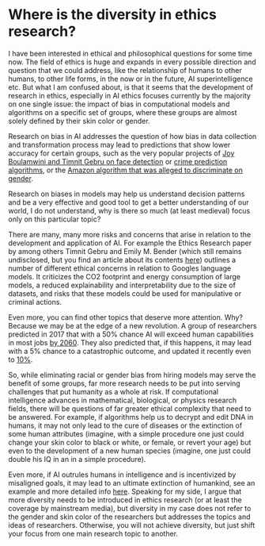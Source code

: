 # Where is the diversity in ethics research?


I have been interested in ethical and philosophical questions for some time now. The field of ethics is huge and expands in every possible direction and question that we could address, like the relationship of humans to other humans, to other life forms, in the now or in the future, AI superintelligence etc. But what I am confused about, is that it seems that the development of research in ethics, especially in AI ethics focuses currently by the majority on one single issue: the impact of bias in computational models and algorithms on a specific set of groups, where these groups are almost solely defined by their skin color or gender. 

Research on bias in AI addresses the question of how bias in data collection and transformation process may lead to predictions that show lower accuracy for certain groups, such as the very popular projects of [Joy Boulamwini and Timnit Gebru on face detection]( https://www.media.mit.edu/people/joyab/overview/) or [crime prediction algorithms]( https://www.technologyreview.com/2020/07/17/1005396/predictive-policing-algorithms-racist-dismantled-machine-learning-bias-criminal-justice/), or the [Amazon algorithm that was alleged to discriminate on gender]( https://www.reuters.com/article/us-amazon-com-jobs-automation-insight-idUSKCN1MK08G). 

Research on biases in models may help us understand decision patterns and be a very effective and good tool to get a better understanding of our world, I do not understand, why is there so much (at least medieval) focus only on this particular topic?

There are many, many more risks and concerns that arise in relation to the development and application of AI. For example the Ethics Research paper by among others Timnit Gebru and Emily M. Bender (which still remains undisclosed, but you find an article about its contents [here]( https://www.technologyreview.com/2020/12/04/1013294/google-ai-ethics-research-paper-forced-out-timnit-gebru/)) outlines a number of different ethical concerns in relation to Googles language models. It criticizes the CO2 footprint and energy consumption of large models, a reduced explainability and interpretability due to the size of datasets, and risks that these models could be used for manipulative or criminal actions. 

Even more, you can find other topics that deserve more attention. Why? Because we may be at the edge of a new revolution. A group of researchers predicted in 2017 that with a 50% chance AI will exceed human capabilities in most jobs [by 2060]( https://80000hours.org/podcast/episodes/katja-grace-forecasting-technology/). They also predicted that, if this happens, it may lead with a 5% chance to a catastrophic outcome, and updated it recently even to [10%]( https://80000hours.org/problem-profiles/positively-shaping-artificial-intelligence/).

So, while eliminating racial or gender bias from hiring models may serve the benefit of some groups, far more research needs to be put into serving challenges that put humanity as a whole at risk. If computational intelligence advances in mathematical, biological, or physics research fields, there will be questions of far greater ethical complexity that need to be answered. For example, if algorithms help us to decrypt and edit DNA in humans, it may not only lead to the cure of diseases or the extinction of some human attributes (imagine, with a simple procedure one just could change your skin color to black or white, or female, or revert your age) but even to the development of a new human species (imagine, one just could double his IQ in an in a simple procedure). 

Even more, if AI outrules humans in intelligence and is incentivized by misaligned goals, it may lead to an ultimate extinction of humankind, see an example and more detailed info [here]( https://80000hours.org/problem-profiles/positively-shaping-artificial-intelligence/). 
Speaking for my side, I argue that more diversity needs to be introduced in ethics research (or at least the coverage by mainstream media), but diversity in my case does not refer to the gender and skin color of the researchers but addresses the topics and ideas of researchers. Otherwise, you will not achieve diversity, but just shift your focus from one main research topic to another.  


